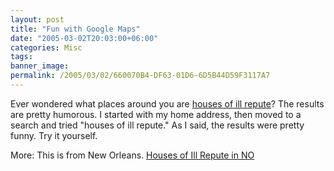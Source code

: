 ```yaml
---
layout: post
title: "Fun with Google Maps"
date: "2005-03-02T20:03:00+06:00"
categories: Misc 
tags: 
banner_image: 
permalink: /2005/03/02/660070B4-DF63-01D6-6D5B44D59F3117A7
---
```


Ever wondered what places around you are <a href="http://maps.google.com/maps?q=houses{% raw %}%20of%{% endraw %}20ill{% raw %}%20repute&spn=0.220215%{% endraw %}2C0.467004&sll=30.218018{% raw %}%2C-92.023618&sspn=0.055054%{% endraw %}2C0.116751">houses of ill repute</a>? The results are pretty humorous. I started with my home address, then moved to a search and tried "houses of ill repute." As I said, the results were pretty funny. Try it yourself.

More: This is from New Orleans. <a href="http://maps.google.com/maps?q=houses{% raw %}%20of%{% endraw %}20ill{% raw %}%20repute&spn=0.220215%{% endraw %}2C0.467004&sll=30.218018{% raw %}%2C-92.023618&sspn=0.055054%{% endraw %}2C0.116751">Houses of Ill Repute in NO</a>